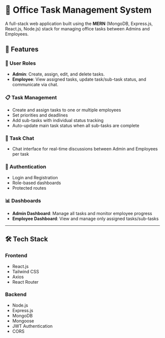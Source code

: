 # 🏢 Office Task Management System

A full-stack web application built using the **MERN** (MongoDB, Express.js, React.js, Node.js) stack for managing office tasks between Admins and Employees.

## 🚀 Features

### 👤 User Roles
- **Admin**: Create, assign, edit, and delete tasks.
- **Employee**: View assigned tasks, update task/sub-task status, and communicate via chat.

### 📋 Task Management
- Create and assign tasks to one or multiple employees
- Set priorities and deadlines
- Add sub-tasks with individual status tracking
- Auto-update main task status when all sub-tasks are complete

### 💬 Task Chat
- Chat interface for real-time discussions between Admin and Employees per task

### 🔐 Authentication
- Login and Registration
- Role-based dashboards
- Protected routes

### 📊 Dashboards
- **Admin Dashboard**: Manage all tasks and monitor employee progress
- **Employee Dashboard**: View and manage only assigned tasks/sub-tasks

---

## 🛠️ Tech Stack

### Frontend
- React.js
- Tailwind CSS
- Axios
- React Router

### Backend
- Node.js
- Express.js
- MongoDB
- Mongoose
- JWT Authentication
- CORS

